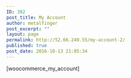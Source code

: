 ```yaml
---
ID: 382
post_title: My Account
author: metalfinger
post_excerpt: ""
layout: page
permalink: http://52.66.249.55/my-account-2/
published: true
post_date: 2016-10-13 21:05:34
---
```

[woocommerce_my_account]